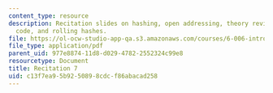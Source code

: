 ```yaml
---
content_type: resource
description: Recitation slides on hashing, open addressing, theory review, Python
  code, and rolling hashes.
file: https://ol-ocw-studio-app-qa.s3.amazonaws.com/courses/6-006-introduction-to-algorithms-spring-2008/c13f7ea95b9250898cdcf86abacad258_recitation07.pdf
file_type: application/pdf
parent_uid: 977e8874-11d8-d029-4782-2552324c99e8
resourcetype: Document
title: Recitation 7
uid: c13f7ea9-5b92-5089-8cdc-f86abacad258
---
```


